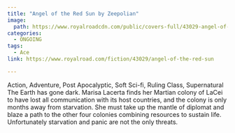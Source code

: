 ```yaml
---
title: "Angel of the Red Sun by Zeepolian"
image:
  path: https://www.royalroadcdn.com/public/covers-full/43029-angel-of-the-red-sun.jpg
categories:
  - ONGOING
tags:
  - Ace
link: https://www.royalroad.com/fiction/43029/angel-of-the-red-sun

---
```

Action, Adventure, Post Apocalyptic, Soft Sci-fi, Ruling Class, Supernatural
The Earth has gone dark.
Marisa Lacerta finds her Martian colony of LaCei to have lost all communication with its host countries, and the colony is only months away from starvation. She must take up the mantle of diplomat and blaze a path to the other four colonies combining resources to sustain life. Unfortunately starvation and panic are not the only threats.


